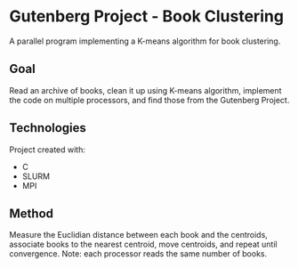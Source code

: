 # Gutenberg Project - Book Clustering
A parallel program implementing a K-means algorithm for book clustering.

## Goal
Read an archive of books, clean it up using K-means algorithm, implement the code on multiple processors, and find those from the Gutenberg Project.

## Technologies
Project created with:
* C
* SLURM 
* MPI

## Method
Measure the Euclidian distance between each book and the centroids, associate books to the nearest centroid, move centroids, and repeat until convergence. Note: each processor reads the same number of books.
